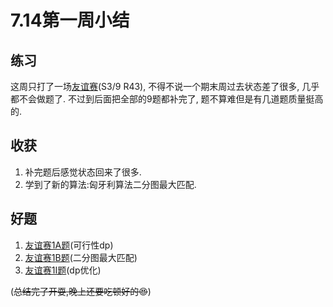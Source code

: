 # 7.14第一周小结
## 练习
这周只打了一场[友谊赛](https://vjudge.net/contest/638765#overview)(S3/9 R43),
不得不说一个期末周过去状态差了很多,
几乎都不会做题了.
不过到后面把全部的9题都补完了,
题不算难但是有几道题质量挺高的.
## 收获
1. 补完题后感觉状态回来了很多.
2. 学到了新的算法:匈牙利算法二分图最大匹配.

## 好题
1. [友谊赛1A题](https://vjudge.net/contest/638765#problem/A)(可行性dp)
2. [友谊赛1B题](https://vjudge.net/contest/638765#problem/B)(二分图最大匹配)
2. [友谊赛1I题](https://vjudge.net/contest/638765#problem/I)(dp优化)

(~~总结完了开耍,晚上还要吃顿好的:heart_eyes:~~)
